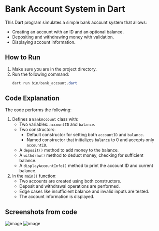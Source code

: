 # Bank Account System in Dart

This Dart program simulates a simple bank account system that allows:
- Creating an account with an ID and an optional balance.
- Depositing and withdrawing money with validation.
- Displaying account information.

## How to Run
1. Make sure you are in the project directory.
2. Run the following command:
    ```powershell
    dart run bin/bank_account.dart
    ```

## Code Explanation
The code performs the following:
1. Defines a `BankAccount` class with:
   - Two variables: `accountID` and `balance`.
   - Two constructors:
     - Default constructor for setting both `accountID` and `balance`.
     - Named constructor that initializes `balance` to 0 and accepts only `accountID`.
   - A `deposit()` method to add money to the balance.
   - A `withdraw()` method to deduct money, checking for sufficient balance.
   - A `displayAccountInfo()` method to print the account ID and current balance.
2. In the `main()` function:
   - Two accounts are created using both constructors.
   - Deposit and withdrawal operations are performed.
   - Edge cases like insufficient balance and invalid inputs are tested.
   - The account information is displayed.

## Screenshots from code
![image](https://github.com/user-attachments/assets/2bc83c00-af47-4ecb-b5c8-cf01aa463065)
![image](https://github.com/user-attachments/assets/fe767a25-50a7-43ed-834f-20a8d509faa9)






